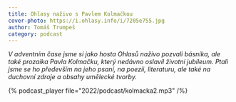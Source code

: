 ```yaml
---
title: Ohlasy naživo s Pavlem Kolmačkou
cover-photo: https://i.ohlasy.info/i/7205e755.jpg
author: Tomáš Trumpeš
category: podcast
---
```


*V adventním čase jsme si jako hosta Ohlasů naživo pozvali básníka, ale také prozaika Pavla Kolmačku, který nedávno oslavil životní jubileum. Ptali jsme se ho především na jeho psaní, na poezii, literaturu, ale také na duchovní zdroje a obsahy umělecké tvorby.*

{% podcast_player file="2022/podcast/kolmacka2.mp3" /%}